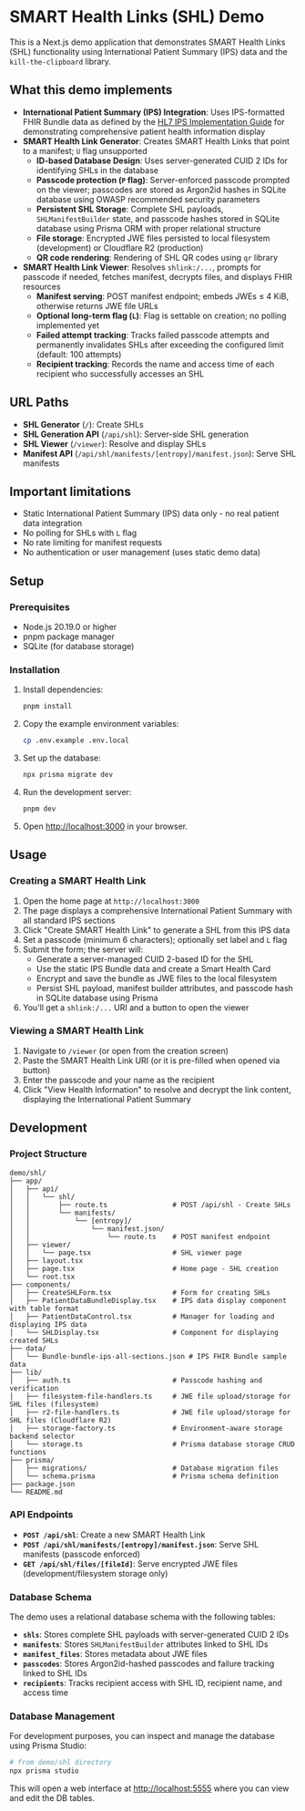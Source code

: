 # SMART Health Links (SHL) Demo

This is a Next.js demo application that demonstrates SMART Health Links (SHL) functionality using International Patient Summary (IPS) data and the `kill-the-clipboard` library.

## What this demo implements

- **International Patient Summary (IPS) Integration**: Uses IPS-formatted FHIR Bundle data as defined by the [HL7 IPS Implementation Guide](https://hl7.org/fhir/uv/ips/) for demonstrating comprehensive patient health information display
- **SMART Health Link Generator**: Creates SMART Health Links that point to a manifest; `U` flag unsupported
    - **ID-based Database Design**: Uses server-generated CUID 2 IDs for identifying SHLs in the database
    - **Passcode protection (`P` flag)**: Server-enforced passcode prompted on the viewer; passcodes are stored as Argon2id hashes in SQLite database using OWASP recommended security parameters
    - **Persistent SHL Storage**: Complete SHL payloads, `SHLManifestBuilder` state, and passcode hashes stored in SQLite database using Prisma ORM with proper relational structure
    - **File storage**: Encrypted JWE files persisted to local filesystem (development) or Cloudflare R2 (production)
    - **QR code rendering**: Rendering of SHL QR codes using `qr` library
- **SMART Health Link Viewer**: Resolves `shlink:/...`, prompts for passcode if needed, fetches manifest, decrypts files, and displays FHIR resources
    - **Manifest serving**: POST manifest endpoint; embeds JWEs ≤ 4 KiB, otherwise returns JWE file URLs
    - **Optional long-term flag (`L`)**: Flag is settable on creation; no polling implemented yet
    - **Failed attempt tracking**: Tracks failed passcode attempts and permanently invalidates SHLs after exceeding the configured limit (default: 100 attempts)
    - **Recipient tracking**: Records the name and access time of each recipient who successfully accesses an SHL

## URL Paths

- **SHL Generator** (`/`): Create SHLs
- **SHL Generation API** (`/api/shl`): Server-side SHL generation
- **SHL Viewer** (`/viewer`): Resolve and display SHLs
- **Manifest API** (`/api/shl/manifests/[entropy]/manifest.json`): Serve SHL manifests

## Important limitations

- Static International Patient Summary (IPS) data only - no real patient data integration
- No polling for SHLs with `L` flag
- No rate limiting for manifest requests
- No authentication or user management (uses static demo data)

## Setup

### Prerequisites

- Node.js 20.19.0 or higher
- pnpm package manager
- SQLite (for database storage)

### Installation

1. Install dependencies:
   ```bash
   pnpm install
   ```

2. Copy the example environment variables:
   ```bash
   cp .env.example .env.local
   ```

3. Set up the database:
   ```bash
   npx prisma migrate dev
   ```

4. Run the development server:
   ```bash
   pnpm dev
   ```

5. Open [http://localhost:3000](http://localhost:3000) in your browser.

## Usage

### Creating a SMART Health Link

1. Open the home page at `http://localhost:3000`
2. The page displays a comprehensive International Patient Summary with all standard IPS sections
3. Click "Create SMART Health Link" to generate a SHL from this IPS data
4. Set a passcode (minimum 6 characters); optionally set label and `L` flag
5. Submit the form; the server will:
   - Generate a server-managed CUID 2-based ID for the SHL
   - Use the static IPS Bundle data and create a Smart Health Card 
   - Encrypt and save the bundle as JWE files to the local filesystem
   - Persist SHL payload, manifest builder attributes, and passcode hash in SQLite database using Prisma
6. You'll get a `shlink:/...` URI and a button to open the viewer

### Viewing a SMART Health Link

1. Navigate to `/viewer` (or open from the creation screen)
2. Paste the SMART Health Link URI (or it is pre-filled when opened via button)
3. Enter the passcode and your name as the recipient
4. Click "View Health Information" to resolve and decrypt the link content, displaying the International Patient Summary

## Development

### Project Structure

```
demo/shl/
├── app/
│   ├── api/
│   │   └── shl/
│   │       ├── route.ts                # POST /api/shl - Create SHLs
│   │       └── manifests/
│   │           └── [entropy]/
│   │               └── manifest.json/
│   │                   └── route.ts    # POST manifest endpoint
│   ├── viewer/
│   │   └── page.tsx                    # SHL viewer page
│   ├── layout.tsx
│   ├── page.tsx                        # Home page - SHL creation
│   └── root.tsx
├── components/
│   ├── CreateSHLForm.tsx               # Form for creating SHLs
│   ├── PatientDataBundleDisplay.tsx    # IPS data display component with table format
│   ├── PatientDataControl.tsx          # Manager for loading and displaying IPS data
│   └── SHLDisplay.tsx                  # Component for displaying created SHLs
├── data/
│   └── Bundle-bundle-ips-all-sections.json # IPS FHIR Bundle sample data
├── lib/
│   ├── auth.ts                         # Passcode hashing and verification
│   ├── filesystem-file-handlers.ts     # JWE file upload/storage for SHL files (filesystem)
│   ├── r2-file-handlers.ts             # JWE file upload/storage for SHL files (Cloudflare R2)
│   ├── storage-factory.ts              # Environment-aware storage backend selector
│   └── storage.ts                      # Prisma database storage CRUD functions
├── prisma/
│   ├── migrations/                     # Database migration files
│   └── schema.prisma                   # Prisma schema definition
├── package.json
└── README.md
```

### API Endpoints

- **`POST /api/shl`**: Create a new SMART Health Link
- **`POST /api/shl/manifests/[entropy]/manifest.json`**: Serve SHL manifests (passcode enforced)
- **`GET /api/shl/files/[fileId]`**: Serve encrypted JWE files (development/filesystem storage only)

### Database Schema

The demo uses a relational database schema with the following tables:

- **`shls`**: Stores complete SHL payloads with server-generated CUID 2 IDs
- **`manifests`**: Stores `SHLManifestBuilder` attributes linked to SHL IDs
- **`manifest_files`**: Stores metadata about JWE files
- **`passcodes`**: Stores Argon2id-hashed passcodes and failure tracking linked to SHL IDs
- **`recipients`**: Tracks recipient access with SHL ID, recipient name, and access time

### Database Management

For development purposes, you can inspect and manage the database using Prisma Studio:

```bash
# from demo/shl directory
npx prisma studio
```

This will open a web interface at [http://localhost:5555](http://localhost:5555) where you can view and edit the DB tables.
